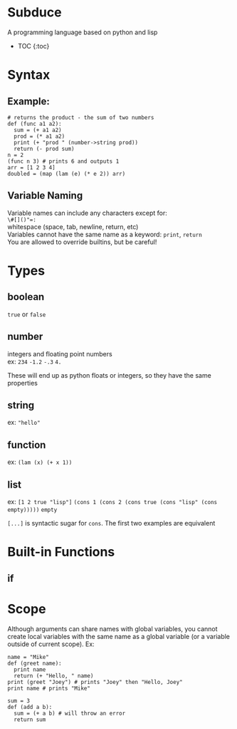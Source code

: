 # Subduce
A programming language based on python and lisp
* TOC
{:toc}
# Syntax
## Example:
```
# returns the product - the sum of two numbers
def (func a1 a2):
  sum = (+ a1 a2)
  prod = (* a1 a2)
  print (+ "prod " (number->string prod))
  return (- prod sum)
n = 2
(func n 3) # prints 6 and outputs 1
arr = [1 2 3 4]
doubled = (map (lam (e) (* e 2)) arr)
```
## Variable Naming
Variable names can include any characters except for:    
`\#[]()"=:`  
whitespace (space, tab, newline, return, etc)  
Variables cannot have the same name as a keyword: `print`, `return`  
You are allowed to override builtins, but be careful!
# Types
## boolean
`true` or `false`
## number
integers and floating point numbers  
ex: `234` `-1.2` `-.3` `4.`  
  
These will end up as python floats or integers, so they have the same properties
## string
ex: `"hello"`
## function
ex: `(lam (x) (+ x 1))`
## list
ex: `[1 2 true "lisp"]` `(cons 1 (cons 2 (cons true (cons "lisp" (cons empty)))))` `empty`  
  
`[...]` is syntactic sugar for `cons`. The first two examples are equivalent
# Built-in Functions
## if

# Scope
Although arguments can share names with global variables, you cannot create local variables with the same name as a global variable (or a variable outside of current scope). Ex:    
```
name = "Mike"
def (greet name):
  print name
  return (+ "Hello, " name)
print (greet "Joey") # prints "Joey" then "Hello, Joey"
print name # prints "Mike"
```
```
sum = 3
def (add a b):
  sum = (+ a b) # will throw an error
  return sum
```
